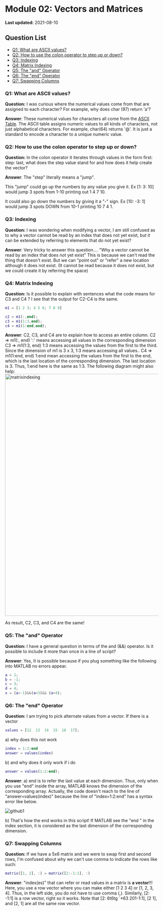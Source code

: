 # Module 02: Vectors and Matrices

**Last updated:** 2021-08-10

## Question List
- [Q1: What are ASCII values?](#Q1)
- [Q2: How to use the colon operator to step up or down?](#Q2)
- [Q3: Indexing](#Q3)
- [Q4: Matrix Indexing](#Q4)
- [Q5: The "and" Operator](#Q5)
- [Q6: The "end" Operator](#Q6)
- [Q7: Swapping Columns](#Q7)

### Q1: What are ASCII values? <a name="Q1"></a> 
**Question:** I was curious where the numerical values come from that are assigned to each character? For example, why does char (97) return 'a'?

**Answer**: These numerical values for characters all come from the [ASCII Table](https://www.rapidtables.com/code/text/ascii-table.html). The ASCII table assigns numeric values to all kinds of characters, not just alphabetical characters. For example, char(64) returns '@'. It is just a standard to encode a character to a unique numeric value.

### Q2: How to use the colon operator to step up or down? <a name="Q2"></a> 
**Question:** In the colon operator it iterates through values in the form first: step: last, what does the step value stand for and how does it help create the vector? 

**Answer**: The "step" literally means a "jump". 

This "jump" could go up the numbers by any value you give it. Ex [1: 3: 10] would jump 3 spots from 1-10 printing out 1 4 7 10. 

It could also go down the numbers by giving it a "-" sign. Ex [10: -3: 1] would jump 3 spots DOWN from 10-1 printing 10 7 4 1. 

### Q3: Indexing <a name="Q3"></a> 
**Question:** I was wondering when modifying a vector, I am still confused as to why a vector cannot be read by an index that does not yet exist, but it can be extended by referring to elements that do not yet exist? 

**Answer**: Very tricky to answer this question.... "Why a vector cannot be read by an index that does not yet exist" This is because we can't read the thing that doesn't exist. But we can "point out" or "refer" a new location although it does not exist. (It cannot be read because it does not exist, but we could create it by referring the space)

### Q4: Matrix Indexing <a name="Q4"></a> 
**Question:** Is it possible to explain with sentences what the code means for C3 and C4 ? I see that the output for C2-C4 is the same. 

```matlab
m1 = [1 2 3; 4 5 6; 7 8 9]

c2 = m1(:,end);
c3 = m1(1:3,end);
c4 = m1(1:end,end);
```

**Answer**: C2, C3, and C4 are to explain how to access an entire column. 
C2  => m1(:, end)  ':' means accessing all values in the corresponding dimension
C3 => m1(1:3, end) 1:3 means accessing the values from the first to the third. Since the dimension of m1 is 3 x 3, 1:3 means accessing all values..
C4 => m1(1:end, end) 1:end mean accessing the values from the first to the end, which is the last location of the corresponding dimension. The last location is 3. Thus, 1:end here is the same as 1:3. The following diagram might also help:
<img width="793" alt="matrixindexing" src="https://user-images.githubusercontent.com/83235826/129222809-829821d5-e78a-44c2-9f20-aa6df6bbdf90.png">


As result, C2, C3, and C4 are the same!

### Q5: The "and" Operator <a name="Q5"></a> 
**Question:** I have a general question in terms of the and (&&) operator. Is it possible to include it more than once in a line of script?

**Answer**: Yes, It is possible because if you plug something like the following into MATLAB no errors appear.

```matlab
a = 1;
b = -1;
c = 3;
d = 4;
x = (a>-1)&&(a<3)&& (a<4);
```

### Q6: The "end" Operator <a name="Q6"></a> 
**Question:** I am trying to pick alternate values from a vector. If there is a vector

```matlab
values = [12  13  14  15  16  17];
```
a) why does this not work
```matlab
index = 1:2:end
answer = values(index)
```
b) and why does it only work if i do

```matlab
answer = values(1:2:end);
```

**Answer**: a) end is to refer the last value at each dimension. Thus, only when you use "end" inside the array, MATLAB knows the dimension of the corresponding array. Actually, the code doesn't reach to the line of "answer=values(index)" because the line of "index=1:2:end" has a syntax error like below. 

![github1](https://user-images.githubusercontent.com/83235826/129222857-9fd739de-0bcd-44a5-8c27-09f495f5c84b.png)


b) That's how the end works in this script! If MATLAB see the "end " in the index section, it is considered as the last dimension of the corresponding dimension.

### Q7: Swapping Columns <a name="Q7"></a> 
**Question:** If we have a 5x6 matrix and we were to swap first and second rows, I'm confused about why we can't use comma to indicate the rows like such:
```matlab
matrix([1, 2], :) = matrix([2:-1:1], :)
```

**Answer**: "index(es)" that can refer or read values in a matrix is **a vector**!!! Here, you use a row vector where you can make either [1 2 3 4] or [1, 2, 3, 4]. Thus, in the left side, you do not have to use comma (,). Similarly, [2: -1:1] is a row vector, right so it works.  Note that [2: 6t6tg `*63
201-1:1], [2 1], and [2, 1] are all the same row vector. 
